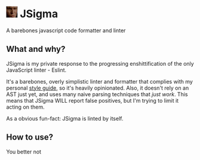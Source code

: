# <img width="30" src="./repo-files/sigma.jpg" /> JSigma

A barebones javascript code formatter and linter

## What and why?

JSigma is my private response to the progressing enshittification of the only JavaScript linter - Eslint. 

It's a barebones, overly simplistic linter and formatter that complies with my personal [style guide](./rules.md), so it's heavily opinionated. Also, it doesn't rely on an AST just yet, and uses many naive parsing techniques that *just work*. This means that JSigma WILL report false positives, but I'm trying to limit it acting on them. 

As a obvious fun-fact: JSigma is linted by itself.

## How to use?

You better not